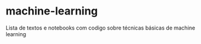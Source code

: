 # machine-learning
Lista de textos e notebooks com codigo sobre técnicas básicas de machine learning
